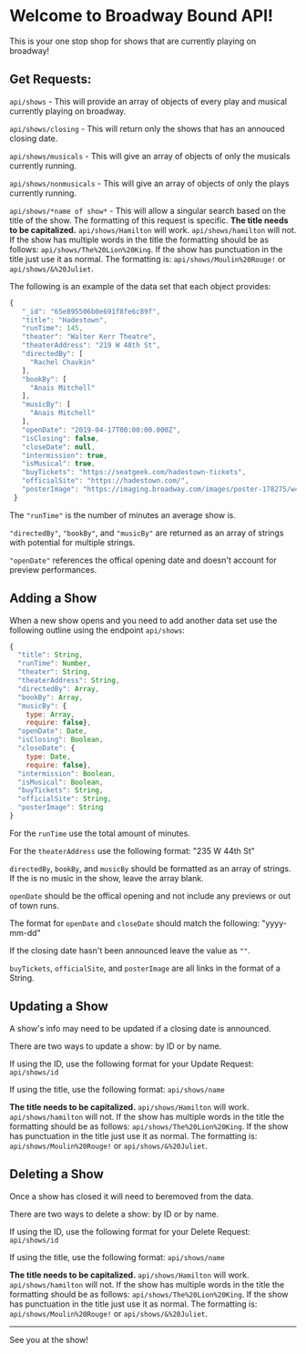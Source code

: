 # Welcome to Broadway Bound API!

This is your one stop shop for shows that are currently playing on broadway!

## Get Requests:

`api/shows` - This will provide an array of objects of every play and musical currently playing on broadway.

`api/shows/closing` - This will return only the shows that has an annouced closing date.

`api/shows/musicals` - This will give an array of objects of only the musicals currently running.

`api/shows/nonmusicals` - This will give an array of objects of only the plays currently running.

`api/shows/*name of show*` - This will allow a singular search based on the title of the show. The formatting of this request is specific. **The title needs to be capitalized.**  `api/shows/Hamilton` will work. `api/shows/hamilton` will not. If the show has multiple words in the title the formatting should be as follows: `api/shows/The%20Lion%20King`. If the show has punctuation in the title just use it as normal. The formatting is: `api/shows/Moulin%20Rouge!` or `api/shows/&%20Juliet`.

The following is an example of the data set that each object provides:

 ```js 
 {
    "_id": "65e895506b0e691f8fe6c89f",
    "title": "Hadestown",
    "runTime": 145,
    "theater": "Walter Kerr Theatre",
    "theaterAddress": "219 W 48th St",
    "directedBy": [
      "Rachel Chavkin"
    ],
    "bookBy": [
      "Anais Mitchell"
    ],
    "musicBy": [
      "Anais Mitchell"
    ],
    "openDate": "2019-04-17T00:00:00.000Z",
    "isClosing": false,
    "closeDate": null,
    "intermission": true,
    "isMusical": true,
    "buyTickets": "https://seatgeek.com/hadestown-tickets",
    "officialSite": "https://hadestown.com/",
    "posterImage": "https://imaging.broadway.com/images/poster-178275/w480/98790-15.jpg"
  }
  ```

The `"runTime"` is the number of minutes an average show is.

`"directedBy"`, `"bookBy"`, and `"musicBy"` are returned as an array of strings with potential for multiple strings.

`"openDate"` references the offical opening date and doesn't account for preview performances.

## Adding a Show

When a new show opens and you need to add another data set use the following outline using the endpoint `api/shows`:

```js
{
  "title": String,
  "runTime": Number,
  "theater": String,
  "theaterAddress": String,
  "directedBy": Array,
  "bookBy": Array,
  "musicBy": { 
    type: Array,
    require: false},
  "openDate": Date,
  "isClosing": Boolean,
  "closeDate": {
    type: Date,
    require: false},
  "intermission": Boolean,
  "isMusical": Boolean,
  "buyTickets": String,
  "officialSite": String,
  "posterImage": String
}

```
For the `runTime` use the total amount of minutes.

For the `theaterAddress` use the following format: "235 W 44th St"

`directedBy`, `bookBy`, and `musicBy` should be formatted as an array of strings. If the is no music in the show, leave the array blank.

`openDate` should be the offical opening and not include any previews or out of town runs.

The format for `openDate` and `closeDate` should match the following: "yyyy-mm-dd"

If the closing date hasn't been announced leave the value as `""`.

`buyTickets`, `officialSite`, and `posterImage` are all links in the format of a String.

## Updating a Show

A show's info may need to be updated if a closing date is announced.

There are two ways to update a show: by ID or by name.

If using the ID, use the following format for your Update Request: `api/shows/id`

If using the title, use the following format: `api/shows/name`

**The title needs to be capitalized.**  `api/shows/Hamilton` will work. `api/shows/hamilton` will not. If the show has multiple words in the title the formatting should be as follows: `api/shows/The%20Lion%20King`. If the show has punctuation in the title just use it as normal. The formatting is: `api/shows/Moulin%20Rouge!` or `api/shows/&%20Juliet`.


## Deleting a Show

Once a show has closed it will need to beremoved from the data.

There are two ways to delete a show: by ID or by name.

If using the ID, use the following format for your Delete Request: `api/shows/id`

If using the title, use the following format: `api/shows/name`

**The title needs to be capitalized.** 
`api/shows/Hamilton` will work. `api/shows/hamilton` will not. If the show has multiple words in the title the formatting should be as follows: `api/shows/The%20Lion%20King`. If the show has punctuation in the title just use it as normal. The formatting is: `api/shows/Moulin%20Rouge!` or `api/shows/&%20Juliet`.

__________________________________

See you at the show!